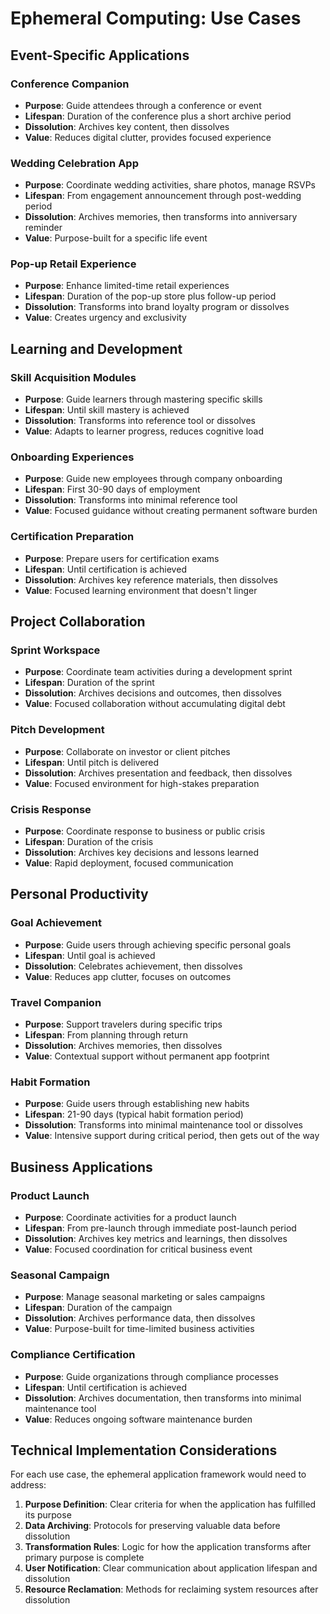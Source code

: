 # Ephemeral Computing: Use Cases

## Event-Specific Applications

### Conference Companion
- **Purpose**: Guide attendees through a conference or event
- **Lifespan**: Duration of the conference plus a short archive period
- **Dissolution**: Archives key content, then dissolves
- **Value**: Reduces digital clutter, provides focused experience

### Wedding Celebration App
- **Purpose**: Coordinate wedding activities, share photos, manage RSVPs
- **Lifespan**: From engagement announcement through post-wedding period
- **Dissolution**: Archives memories, then transforms into anniversary reminder
- **Value**: Purpose-built for a specific life event

### Pop-up Retail Experience
- **Purpose**: Enhance limited-time retail experiences
- **Lifespan**: Duration of the pop-up store plus follow-up period
- **Dissolution**: Transforms into brand loyalty program or dissolves
- **Value**: Creates urgency and exclusivity

## Learning and Development

### Skill Acquisition Modules
- **Purpose**: Guide learners through mastering specific skills
- **Lifespan**: Until skill mastery is achieved
- **Dissolution**: Transforms into reference tool or dissolves
- **Value**: Adapts to learner progress, reduces cognitive load

### Onboarding Experiences
- **Purpose**: Guide new employees through company onboarding
- **Lifespan**: First 30-90 days of employment
- **Dissolution**: Transforms into minimal reference tool
- **Value**: Focused guidance without creating permanent software burden

### Certification Preparation
- **Purpose**: Prepare users for certification exams
- **Lifespan**: Until certification is achieved
- **Dissolution**: Archives key reference materials, then dissolves
- **Value**: Focused learning environment that doesn't linger

## Project Collaboration

### Sprint Workspace
- **Purpose**: Coordinate team activities during a development sprint
- **Lifespan**: Duration of the sprint
- **Dissolution**: Archives decisions and outcomes, then dissolves
- **Value**: Focused collaboration without accumulating digital debt

### Pitch Development
- **Purpose**: Collaborate on investor or client pitches
- **Lifespan**: Until pitch is delivered
- **Dissolution**: Archives presentation and feedback, then dissolves
- **Value**: Focused environment for high-stakes preparation

### Crisis Response
- **Purpose**: Coordinate response to business or public crisis
- **Lifespan**: Duration of the crisis
- **Dissolution**: Archives key decisions and lessons learned
- **Value**: Rapid deployment, focused communication

## Personal Productivity

### Goal Achievement
- **Purpose**: Guide users through achieving specific personal goals
- **Lifespan**: Until goal is achieved
- **Dissolution**: Celebrates achievement, then dissolves
- **Value**: Reduces app clutter, focuses on outcomes

### Travel Companion
- **Purpose**: Support travelers during specific trips
- **Lifespan**: From planning through return
- **Dissolution**: Archives memories, then dissolves
- **Value**: Contextual support without permanent app footprint

### Habit Formation
- **Purpose**: Guide users through establishing new habits
- **Lifespan**: 21-90 days (typical habit formation period)
- **Dissolution**: Transforms into minimal maintenance tool or dissolves
- **Value**: Intensive support during critical period, then gets out of the way

## Business Applications

### Product Launch
- **Purpose**: Coordinate activities for a product launch
- **Lifespan**: From pre-launch through immediate post-launch period
- **Dissolution**: Archives key metrics and learnings, then dissolves
- **Value**: Focused coordination for critical business event

### Seasonal Campaign
- **Purpose**: Manage seasonal marketing or sales campaigns
- **Lifespan**: Duration of the campaign
- **Dissolution**: Archives performance data, then dissolves
- **Value**: Purpose-built for time-limited business activities

### Compliance Certification
- **Purpose**: Guide organizations through compliance processes
- **Lifespan**: Until certification is achieved
- **Dissolution**: Archives documentation, then transforms into minimal maintenance tool
- **Value**: Reduces ongoing software maintenance burden

## Technical Implementation Considerations

For each use case, the ephemeral application framework would need to address:

1. **Purpose Definition**: Clear criteria for when the application has fulfilled its purpose
2. **Data Archiving**: Protocols for preserving valuable data before dissolution
3. **Transformation Rules**: Logic for how the application transforms after primary purpose is complete
4. **User Notification**: Clear communication about application lifespan and dissolution
5. **Resource Reclamation**: Methods for reclaiming system resources after dissolution 